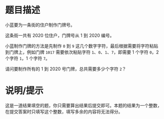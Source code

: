 # 题目描述

小蓝要为一条街的住户制作门牌号。

这条街一共有 $2020$ 位住户，门牌号从 $1$ 到 $2020$ 编号。

小蓝制作门牌的方法是先制作 `0` 到 `9` 这几个数字字符，最后根据需要将字符粘贴到门牌上，例如门牌 `1017` 需要依次粘贴字符 `1`、`0`、`1`、`7`，即需要 $1$ 个字符 `0`，$2$ 个字符 `1`，$1$ 个字符 `7`。

请问要制作所有的 $1$ 到 $2020$ 号门牌，总共需要多少个字符 `2`？

# 说明/提示

这是一道结果填空的题，你只需要算出结果后提交即可。本题的结果为一个整数，在提交答案时只填写这个整数，填写多余的内容将无法得分。
